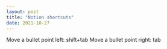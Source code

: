 ```yaml
---
layout: post
title: "Notion shortcuts"
date: 2021-10-27
---
```


Move a bullet point left: shift+tab
Move a bullet point right: tab

